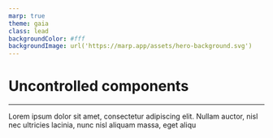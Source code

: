 ```yaml
---
marp: true
theme: gaia
class: lead
backgroundColor: #fff
backgroundImage: url('https://marp.app/assets/hero-background.svg')
---
```


# Uncontrolled components

---

Lorem ipsum dolor sit amet, consectetur adipiscing elit. Nullam auctor, nisl nec ultricies lacinia, nunc nisl aliquam massa, eget aliqu
